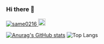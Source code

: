 ### Hi there 👋

<p align="left">
  <a href="https://github.com/same0216/same0216/">
    <img src="https://komarev.com/ghpvc/?username=same0216" alt="same0216" />
  </a>
  <a href="https://github.com/same0216">
    <img height="20" src="https://img.shields.io/github/followers/same0216?label=follow&logo=github&style=flat" />
  </a>
</p>

[![Anurag's GitHub stats](https://github-readme-stats.vercel.app/api?username=same0216)](https://github.com/anuraghazra/github-readme-stats)
![Top Langs](https://github-readme-stats.vercel.app/api/top-langs/?username=same0216)


